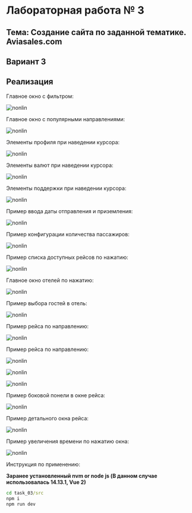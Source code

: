 # Лабораторная работа № 3

## Тема: Создание сайта по заданной тематике. Aviasales.com

## Вариант 3

## Реализация

Главное окно с фильтром:

   ![nonlin](images/main_window_filter.png)

Главное окно с популярными направлениями:

   ![nonlin](images/main_window_popular.png)

Элементы профиля при наведении курсора:

   ![nonlin](images/profile.png)

Элементы валют при наведении курсора:

   ![nonlin](images/currencies.png)

Элементы поддержки при наведении курсора:

   ![nonlin](images/support.png)

Пример ввода даты отправления и приземления:

   ![nonlin](images/dates.png)

Пример конфигурации количества пассажиров:

   ![nonlin](images/passengers.png)

Пример списка доступных рейсов по нажатию:

   ![nonlin](images/about_fly.png)

Главное окно отелей по нажатию:

   ![nonlin](images/hotels.png)

Пример выбора гостей в отель:

   ![nonlin](images/hotel_users.png)

Пример рейса по направлению:

   ![nonlin](images/example_flight.png)

Пример рейса по направлению:

   ![nonlin](images/example_flight.png)

   ![nonlin](images/example_flight_2.png)

   ![nonlin](images/example_flight_3.png)

Пример боковой понели в окне рейса:

   ![nonlin](images/settings_box_example.png)

Пример детального окна рейса:

   ![nonlin](images/detail_example_flight.png)

Пример увеличения времени по нажатию окна:

   ![nonlin](images/time_example_flight.png)

Инструкция по применению:

**Заранее установленный nvm or node js (В данном случае использовалась 14.13.1, Vue 2)**

```cmd
cd task_03/src
npm i
npm run dev
```
